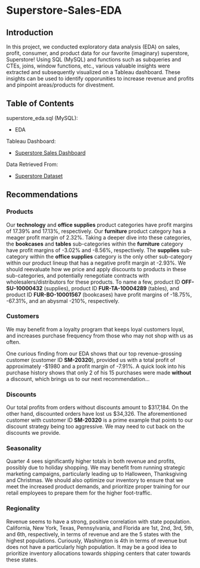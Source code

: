 # Superstore-Sales-EDA

## Introduction

In this project, we conducted exploratory data analysis (EDA) on sales, profit, consumer, and product data for our favorite (imaginary) superstore, Superstore! Using SQL (MySQL) and functions such as subqueries and CTEs, joins, window functions, etc., various valuable insights were extracted and subsequently visualized on a Tableau dashboard. These insights can be used to identify opporunities to increase revenue and profits and pinpoint areas/products for divestment.

## Table of Contents

superstore_eda.sql (MySQL):
- EDA

Tableau Dashboard:
- [Superstore Sales Dashboard](https://public.tableau.com/app/profile/brandon.han3861/viz/SuperstoreSalesDashboard_16947664303160/Dashboard1)

Data Retrieved From:
- [Superstore Dataset](https://www.kaggle.com/datasets/vivek468/superstore-dataset-final)

## Recommendations

### Products

Our **technology** and **office supplies** product categories have profit margins of 17.39% and 17.13%, respectively. Our **furniture** product category has a meager profit margin of 2.32%. Taking a deeper dive into these categories, the **bookcases** and **tables** sub-categories within the **furniture** category have profit margins of -3.02% and -8.56%, respectively. The **supplies** sub-category within the **office supplies** category is the only other sub-category within our product lineup that has a negative profit margin at -2.93%. We should reevaluate how we price and apply discounts to products in these sub-categories, and potentially renegotiate contracts with wholesalers/distributors for these products. To name a few, product ID **OFF-SU-10000432** (supplies), product ID **FUR-TA-10004289** (tables), and product ID **FUR-BO-10001567** (bookcases) have profit margins of -18.75%, -67.31%, and an abysmal -210%, respectively.

### Customers
We may benefit from a loyalty program that keeps loyal customers loyal, and increases purchase frequency from those who may not shop with us as often. 

One curious finding from our EDA shows that our top revenue-grossing customer (customer ID **SM-20320**), provided us with a total profit of approximately -$1980 and a profit margin of -7.91%. A quick look into his purchase history shows that only 2 of his 15 purchases were made **without** a discount, which brings us to our next recommendation...

### Discounts

Our total profits from orders without discounts amount to $317,184. On the other hand, discounted orders have lost us $34,326. The aforementioned customer with customer ID **SM-20320** is a prime example that points to our discount strategy being too aggressive. We may need to cut back on the discounts we provide.

### Seasonality

Quarter 4 sees significantly higher totals in both revenue and profits, possibly due to holiday shopping. We may benefit from running strategic marketing campaigns, particularly leading up to Halloween, Thanksgiving and Christmas. We should also optimize our inventory to ensure that we meet the increased product demands, and prioritize proper training for our retail employees to prepare them for the higher foot-traffic.

### Regionality

Revenue seems to have a strong, positive correlation with state population. California, New York, Texas, Pennsylvania, and Florida are 1st, 2nd, 3rd, 5th, and 6th, respectively, in terms of revenue and are the 5 states with the highest populations. Curiously, Washington is 4th in terms of revenue but does not have a particularly high population. It may be a good idea to prioritize inventory allocations towards shipping centers that cater towards these states.
